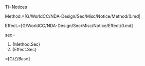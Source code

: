 Ti=Notices

Method.=[G/WorldCC/NDA-Design/Sec/Misc/Notice/Method/0.md]

Effect.=[G/WorldCC/NDA-Design/Sec/Misc/Notice/Effect/0.md]

sec=<ol class="secs"><li>{Method.Sec}<li>{Effect.Sec}</ol>

=[G/Z/Base]

